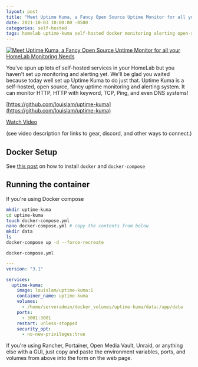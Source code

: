 ```yaml
---
layout: post
title: "Meet Uptime Kuma, a Fancy Open Source Uptime Monitor for all your HomeLab Monitoring Needs"
date: 2021-10-03 10:00:00 -0500
categories: self-hosted
tags: homelab uptime-kuma self-hosted docker monitoring alerting open-source
---
```


[![Meet Uptime Kuma, a Fancy Open Source Uptime Monitor for all your HomeLab Monitoring Needs](https://img.youtube.com/vi/r_A5NKkAqZM/0.jpg)](https://www.youtube.com/watch?v=r_A5NKkAqZM "Meet Uptime Kuma, a Fancy Open Source Uptime Monitor for all your HomeLab Monitoring Needs")

You've spun up lots of self-hosted services in your HomeLab but you haven't set up monitoring and alerting yet.  We'll be glad you waited because today well set up Uptime Kuma to do just that.  Uptime Kuma is a self-hosted, open source, fancy uptime monitoring and alerting system.  It can monitor HTTP, HTTP with keyword, TCP, Ping, and even DNS systems!

[https://github.com/louislam/uptime-kuma](https://github.com/louislam/uptime-kuma)

[Watch Video](https://www.youtube.com/watch?v=r_A5NKkAqZM)

(see video description for links to gear, discord, and other ways to connect.)

## Docker Setup

See [this post](https://techno-tim.github.io/posts/docker-compose-install/) on how to install `docker` and `docker-compose`

## Running the container

If you're using Docker compose

```bash
mkdir uptime-kuma
cd uptime-kuma
touch docker-compose.yml
nano docker-compose.yml # copy the contents from below
mkdir data
ls
docker-compose up -d --force-recreate
```

`docker-compose.yml`

```yml
---
version: "3.1"

services:
  uptime-kuma:
    image: louislam/uptime-kuma:1
    container_name: uptime-kuma
    volumes:
      - /home/serveradmin/docker_volumes/uptime-kuma/data:/app/data
    ports:
      - 3001:3001
    restart: unless-stopped
    security_opt:
      - no-new-privileges:true
```


If you're using Rancher, Portainer, Open Media Vault, Unraid, or anything else with a GUI, just copy and paste the environment variables, ports, and volumes from above into the form on the web page.
